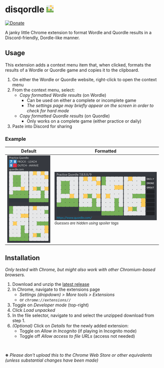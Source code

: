# disqordle <img src="chrome-extension/icons/128.png" height="24" width="24">
[![Donate](https://img.shields.io/badge/Donate-PayPal-brightgreen.svg)](https://www.paypal.com/donate?hosted_button_id=NYFKAS24D4MJS)

A janky little Chrome extension to format Wordle and Quordle results in a Discord-friendly, Dordle-like manner.

## Usage
This extension adds a context menu item that, when clicked, formats the results of a Wordle or Quordle game and copies it to the clipboard.

1. On either the Wordle or Quordle website, right-click to open the context menu
2. From the context menu, select:
    - *Copy formatted Wordle results* (on Wordle)
        - Can be used on either a complete or incomplete game
        - *The settings page may briefly appear on the screen in order to check for hard mode*
    - *Copy formatted Quordle results* (on Quordle)
        - Only works on a complete game (either practice or daily)
3. Paste into Discord for sharing

### Example

Default | Formatted
---     | ---
<img src="screenshots/quordle_default.png"> | <img src="screenshots/quordle_formatted.png"> <sup>*Guesses are hidden using spoiler tags*</sup>

## Installation
*Only tested with Chrome, but might also work with other Chromium-based browsers.*
1. Download and unzip the [latest release](https://github.com/itsschwer/disqordle/releases)
2. In Chrome, navigate to the extensions page
    - *Settings (dropdown) \> More tools > Extensions*
    - or *`chrome://extensions//`*
3. Toggle on *Developer mode*  (top-right)
4. Click *Load unpacked*
5. In the file selector, navigate to and select the unzipped download from step 1.
6. *(Optional)* Click on *Details* for the newly added extension:
    - Toggle on *Allow in Incognito* (if playing in Incognito mode)
    - Toggle off *Allow access to file URLs* (access not needed)

<br/>

**※** *Please don't upload this to the Chrome Web Store or other equivalents (unless substantial changes have been made)*
